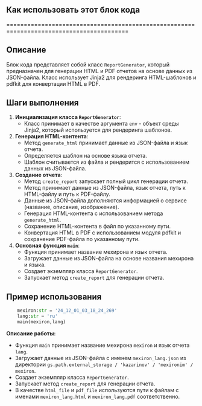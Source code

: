 ## Как использовать этот блок кода
=========================================================================================

Описание
-------------------------
Блок кода представляет собой класс `ReportGenerator`, который предназначен для генерации HTML и PDF отчетов на основе данных из JSON-файла. Класс использует Jinja2 для рендеринга HTML-шаблонов и pdfkit для конвертации HTML в PDF.

Шаги выполнения
-------------------------
1. **Инициализация класса `ReportGenerator`**:
    - Класс принимает в качестве аргумента `env` - объект среды Jinja2, который используется для рендеринга шаблонов. 
2. **Генерация HTML-контента**:
    - Метод `generate_html` принимает данные из JSON-файла и язык отчета.
    - Определяется шаблон на основе языка отчета.
    - Шаблон считывается из файла и рендерится с использованием данных из JSON-файла.
3. **Создание отчета**:
    - Метод `create_report` запускает полный цикл генерации отчета.
    - Метод принимает данные из JSON-файла, язык отчета, путь к HTML-файлу и путь к PDF-файлу.
    - Данные из JSON-файла дополняются информацией о сервисе (название, описание, изображение).
    - Генерация HTML-контента с использованием метода `generate_html`.
    - Сохранение HTML-контента в файл по указанному пути.
    - Конвертация HTML в PDF с использованием модуля pdfkit и сохранение PDF-файла по указанному пути.
4. **Основная функция `main`**:
    - Функция принимает название мехирона и язык отчета.
    - Загружает данные из JSON-файла на основе названия мехирона и языка.
    - Создает экземпляр класса `ReportGenerator`.
    - Запускает метод `create_report` для генерации отчета.

Пример использования
-------------------------

```python
    mexiron:str = '24_12_01_03_18_24_269'
    lang:str = 'ru'
    main(mexiron,lang)

```

**Описание работы:**

- Функция `main` принимает название мехирона `mexiron` и язык отчета `lang`.
- Загружает данные из JSON-файла с именем `mexiron_lang.json` из директории `gs.path.external_storage / 'kazarinov' / 'mexironim' / mexiron`.
- Создает экземпляр класса `ReportGenerator`.
- Запускает метод `create_report` для генерации отчета.
- В качестве `html_file` и `pdf_file` используются пути к файлам с именами `mexiron_lang.html` и `mexiron_lang.pdf` соответственно.